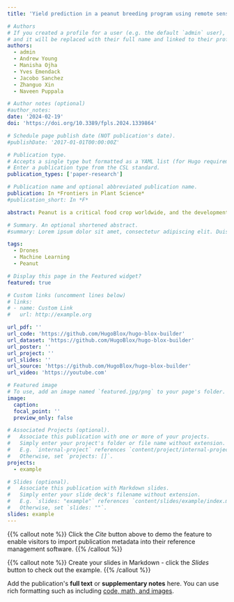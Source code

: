 ```yaml
---
title: 'Yield prediction in a peanut breeding program using remote sensing data and machine learning algorithms'

# Authors
# If you created a profile for a user (e.g. the default `admin` user), write the username (folder name) here
# and it will be replaced with their full name and linked to their profile.
authors:
  - admin
  - Andrew Young
  - Manisha Ojha
  - Yves Emendack
  - Jacobo Sanchez
  - Zhanguo Xin
  - Naveen Puppala

# Author notes (optional)
#author_notes:
date: '2024-02-19'
doi: 'https://doi.org/10.3389/fpls.2024.1339864'

# Schedule page publish date (NOT publication's date).
#publishDate: '2017-01-01T00:00:00Z'

# Publication type.
# Accepts a single type but formatted as a YAML list (for Hugo requirements).
# Enter a publication type from the CSL standard.
publication_types: ['paper-research']

# Publication name and optional abbreviated publication name.
publication: In *Frontiers in Plant Science*
#publication_short: In *F*

abstract: Peanut is a critical food crop worldwide, and the development of high-throughput phenotyping techniques is essential for enhancing the crop’s genetic gain rate. Given the obvious challenges of directly estimating peanut yields through remote sensing, an approach that utilizes above-ground phenotypes to estimate underground yield is necessary. To that end, this study leveraged unmanned aerial vehicles (UAVs) for high-throughput phenotyping of surface traits in peanut. Using a diverse set of peanut germplasm planted in 2021 and 2022, UAV flight missions were repeatedly conducted to capture image data that were used to construct high-resolution multitemporal sigmoidal growth curves based on apparent characteristics, such as canopy cover and canopy height. Latent phenotypes extracted from these growth curves and their first derivatives informed the development of advanced machine learning models, specifically random forest and eXtreme Gradient Boosting (XGBoost), to estimate yield in the peanut plots. The random forest model exhibited exceptional predictive accuracy (R2 = 0.93), while XGBoost was also reasonably effective (R2 = 0.88). When using confusion matrices to evaluate the classification abilities of each model, the two models proved valuable in a breeding pipeline, particularly for filtering out underperforming genotypes. In addition, the random forest model excelled in identifying top-performing material while minimizing Type I and Type II errors. Overall, these findings underscore the potential of machine learning models, especially random forests and XGBoost, in predicting peanut yield and improving the efficiency of peanut breeding programs.

# Summary. An optional shortened abstract.
#summary: Lorem ipsum dolor sit amet, consectetur adipiscing elit. Duis posuere tellus ac convallis placerat. Proin tincidunt magna sed ex sollicitudin #condimentum.

tags:
  - Drones
  - Machine Learning
  - Peanut

# Display this page in the Featured widget?
featured: true

# Custom links (uncomment lines below)
# links:
# - name: Custom Link
#   url: http://example.org

url_pdf: ''
url_code: 'https://github.com/HugoBlox/hugo-blox-builder'
url_dataset: 'https://github.com/HugoBlox/hugo-blox-builder'
url_poster: ''
url_project: ''
url_slides: ''
url_source: 'https://github.com/HugoBlox/hugo-blox-builder'
url_video: 'https://youtube.com'

# Featured image
# To use, add an image named `featured.jpg/png` to your page's folder.
image:
  caption:
  focal_point: ''
  preview_only: false

# Associated Projects (optional).
#   Associate this publication with one or more of your projects.
#   Simply enter your project's folder or file name without extension.
#   E.g. `internal-project` references `content/project/internal-project/index.md`.
#   Otherwise, set `projects: []`.
projects:
  - example

# Slides (optional).
#   Associate this publication with Markdown slides.
#   Simply enter your slide deck's filename without extension.
#   E.g. `slides: "example"` references `content/slides/example/index.md`.
#   Otherwise, set `slides: ""`.
slides: example
---
```


{{% callout note %}}
Click the _Cite_ button above to demo the feature to enable visitors to import publication metadata into their reference management software.
{{% /callout %}}

{{% callout note %}}
Create your slides in Markdown - click the _Slides_ button to check out the example.
{{% /callout %}}

Add the publication's **full text** or **supplementary notes** here. You can use rich formatting such as including [code, math, and images](https://docs.hugoblox.com/content/writing-markdown-latex/).
